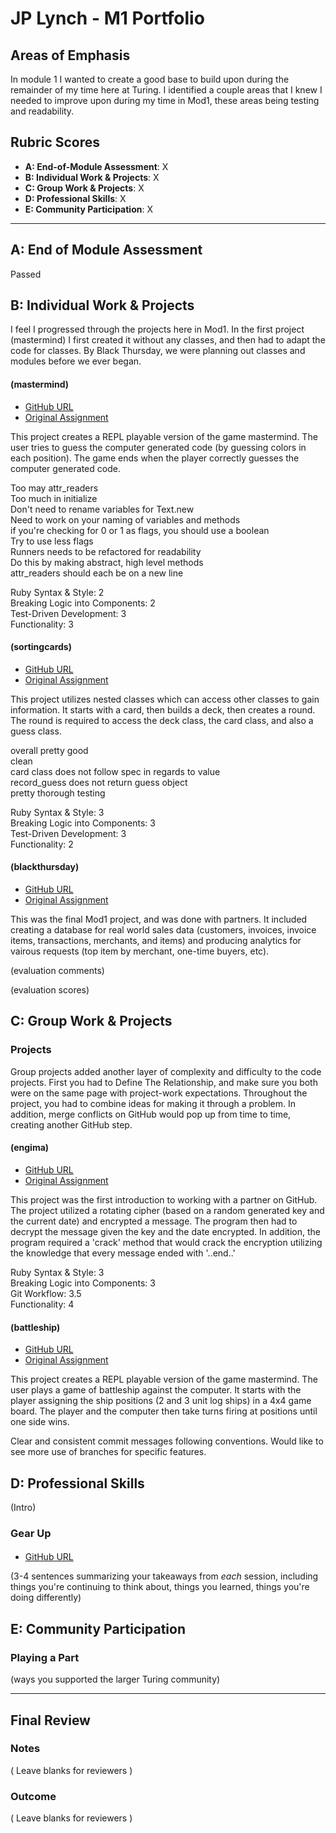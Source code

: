 # JP Lynch - M1 Portfolio

## Areas of Emphasis

In module 1 I wanted to create a good base to build upon during the remainder of my time here at Turing.  I identified a couple areas that I knew I needed to improve upon during my time in Mod1, these areas being testing and readability.

## Rubric Scores

* **A: End-of-Module Assessment**: X
* **B: Individual Work & Projects**: X
* **C: Group Work & Projects**: X
* **D: Professional Skills**: X
* **E: Community Participation**: X

-----------------------

## A: End of Module Assessment

Passed


## B: Individual Work & Projects

I feel I progressed through the projects here in Mod1. In the first project (mastermind) I first created it without any classes, and then had to adapt the code for classes.  By Black Thursday, we were planning out classes and modules before we ever began.

#### (mastermind)

* [GitHub URL](https://github.com/JPLynch35/mastermind)
* [Original Assignment](http://backend.turing.io/module1/projects/mastermind)

This project creates a REPL playable version of the game mastermind.  The user tries to guess the computer generated code (by guessing colors in each position).  The game ends when the player correctly guesses the computer generated code.

Too may attr_readers  
Too much in initialize  
Don't need to rename variables for Text.new  
Need to work on your naming of variables and methods  
if you're checking for 0 or 1 as flags, you should use a boolean  
Try to use less flags  
Runners needs to be refactored for readability  
Do this by making abstract, high level methods  
attr_readers should each be on a new line  

Ruby Syntax & Style: 2  
Breaking Logic into Components: 2  
Test-Driven Development: 3  
Functionality: 3  

#### (sortingcards)

* [GitHub URL](https://github.com/JPLynch35/SortingCards)
* [Original Assignment](http://backend.turing.io/module1/projects/sorting_cards)

This project utilizes nested classes which can access other classes to gain information.  It starts with a card, then builds a deck, then creates a round.  The round is required to access the deck class, the card class, and also a guess class.

overall pretty good  
clean  
card class does not follow spec in regards to value  
record_guess does not return guess object  
pretty thorough testing  

Ruby Syntax & Style: 3  
Breaking Logic into Components: 3  
Test-Driven Development: 3  
Functionality: 2   

#### (blackthursday)

* [GitHub URL](https://github.com/JPLynch35/black_thursday)
* [Original Assignment](http://backend.turing.io/module1/projects/black_thursday)

This was the final Mod1 project, and was done with partners.  It included creating a database for real world sales data (customers, invoices, invoice items, transactions, merchants, and items) and producing analytics for vairous requests (top item by merchant, one-time buyers, etc).

(evaluation comments)

(evaluation scores)

## C: Group Work & Projects

### Projects

Group projects added another layer of complexity and difficulty to the code projects.  First you had to Define The Relationship, and make sure you both were on the same page with project-work expectations.  Throughout the project, you had to combine ideas for making it through a problem.  In addition, merge conflicts on GitHub would pop up from time to time, creating another GitHub step. 

#### (engima)

* [GitHub URL](https://github.com/MLuce/Enigma)
* [Original Assignment](http://backend.turing.io/module1/projects/enigma)

This project was the first introduction to working with a partner on GitHub. The project utilized a rotating cipher (based on a random generated key and the current date) and encrypted a message.  The program then had to decrypt the message given the key and the date encrypted.  In addition, the program required a 'crack' method that would crack the encryption utilizing the knowledge that every message ended with '..end..'

Ruby Syntax & Style: 3  
Breaking Logic into Components: 3   
Git Workflow: 3.5  
Functionality: 4  

#### (battleship)

* [GitHub URL](https://github.com/JPLynch35/Battleship)
* [Original Assignment](http://backend.turing.io/module1/projects/battleship#start-game-sequence)

This project creates a REPL playable version of the game mastermind.  The user plays a game of battleship against the computer.  It starts with the player assigning the ship positions (2 and 3 unit log ships) in a 4x4 game board.  The player and the computer then take turns firing at positions until one side wins.

Clear and consistent commit messages following conventions. Would like to see more use of branches for specific features. 

## D: Professional Skills
(Intro)

### Gear Up
#### 

* [GitHub URL]()

(3-4 sentences summarizing your takeaways from _each_ session, including things you're continuing to think about, things you learned, things you're doing differently)

## E: Community Participation

### Playing a Part

(ways you supported the larger Turing community)

------------------

## Final Review

### Notes

( Leave blanks for reviewers )

### Outcome

( Leave blanks for reviewers )
